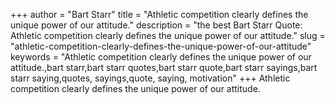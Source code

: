 +++
author = "Bart Starr"
title = "Athletic competition clearly defines the unique power of our attitude."
description = "the best Bart Starr Quote: Athletic competition clearly defines the unique power of our attitude."
slug = "athletic-competition-clearly-defines-the-unique-power-of-our-attitude"
keywords = "Athletic competition clearly defines the unique power of our attitude.,bart starr,bart starr quotes,bart starr quote,bart starr sayings,bart starr saying,quotes, sayings,quote, saying, motivation"
+++
Athletic competition clearly defines the unique power of our attitude.
